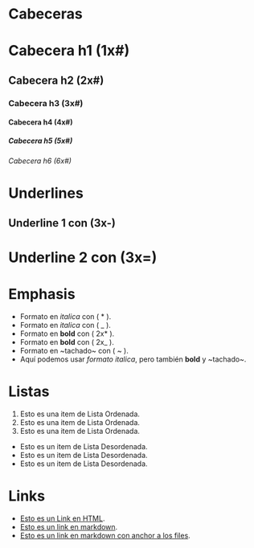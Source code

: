 # Cabeceras
# Cabecera h1 (1x#)
## Cabecera h2 (2x#)
### Cabecera h3 (3x#)
#### Cabecera h4 (4x#)
##### Cabecera h5 (5x#)
###### Cabecera h6 (6x#)

# Underlines
Underline 1 con (3x-)
---------------------

Underline 2 con (3x=)
=====================

# Emphasis
- Formato en *italica* con ( * ). 
- Formato en _italica_ con ( _ ).
- Formato en **bold** con ( 2x* ).
- Formato en __bold__ con ( 2x_ ).
- Formato en ~tachado~ con ( ~ ).
- Aquí podemos usar *formato italica*, pero también **bold** y ~tachado~.

# Listas
1. Esto es una item de Lista Ordenada.
2. Esto es una item de Lista Ordenada.
3. Esto es una item de Lista Ordenada.
- Esto es un item de Lista Desordenada.
- Esto es un item de Lista Desordenada.
- Esto es un item de Lista Desordenada.

# Links
- <a href="https://www.github.com" title="GitHub">Esto es un Link en HTML</a>.
- [Esto es un link en markdown](https://www.github.com).
- [Esto es un link en markdown con anchor a los files](index.html).